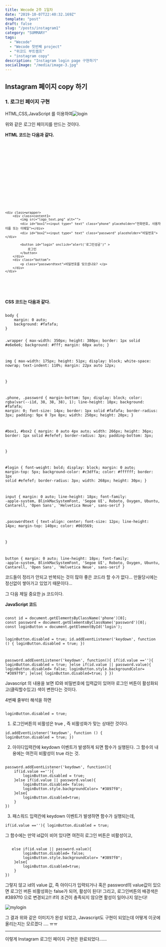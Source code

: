 ```yaml
---
title: Wecode 2주 1일차
date: "2019-10-07T22:40:32.169Z"
template: "post"
draft: false
slug: "/posts/instagram1"
category: "SUMMARY"
tags:
  - "Wecode"
  - "Wecode 첫번째 project"
  - "위코드 부트캠프"
  - "instagram copy"
description: "Instagram login page 구현하기"
socialImage: "/media/image-3.jpg"
---
```



## Instagram 페이지 copy 하기

### 1. 로그인 페이지 구현 ​
HTML,CSS,JavaScript 를 이용하여![login](/media/login.png) 

위와 같은 로그인 페이지를 만드는 것이다.

**HTML 코드는 다음과 같다.**
<code>
<!DOCTYPE html>
<html lang="en">

<head>
    <meta charset="UTF-8">
    <meta name="viewport" content="width=device-width, initial-scale=1.0">
    <link rel="stylesheet" href="common.css">
    <link rel="stylesheet" href="login.css">
    <title>repl.it</title>
</head>

<body>
    
    <div class=wrapper>
        <div class=content1>
            <img src="logo_text.png" alt="">
            <div id="box1"><input type=" text" class="phone" placeholder="전화번호, 사용자 이름 또는 이메일"></div>
            <div id="box2"><input type=" text" class="password" placeholder="비밀번호"></div>

            <button id="login" onclick="alert('로그인성공')" >
                로그인
            </button>
        </div>
        <div class="bottom">
            <p class="passwordtext">비밀번호를 잊으셨나요? </p>
        </div>
    </div>


</body>
<script src="login.js"></script>
</html>
</code>

**CSS 코드는 다음과 같다.**

<code>
body {
    margin: 0 auto;
    background: #fafafa;
}

.wrapper {
    max-width: 350px;
    height: 380px;
    border: 1px solid #e6e6e6;
    background: #fff;
    margin: 60px auto;
}

img {
    max-width: 175px;
    height: 51px;
    display: block;
    white-space: nowrap;
    text-indent: 110%;
    margin: 22px auto 12px;

}

.phone,
.password {
    margin-bottom: 5px;
    display: block;
    color: rgba(var(--i1d, 38, 38, 38), 1);
    line-height: 18px;
    background: #fafafa;
    margin: 0;
    font-size: 14px;
    border: 1px solid #fafafa;
    border-radius: 3px;
    padding: 9px 0 7px 8px;
    width: 250px;
    height: 20px;
}

#box1,
#box2 {
    margin: 0 auto 4px auto;
    width: 266px;
    height: 36px;
    border: 1px solid #efefef;
    border-radius: 3px;
    padding-bottom: 3px;


}

#login {
    font-weight: bold;
    display: block;
    margin: 0 auto;
    margin-top: 5px;
    background-color: #c3dffa;
    color: #ffffff;
    border: 1px solid #efefef;
    border-radius: 3px;
    width: 268px;
    height: 30px;
}

input {
    margin: 0 auto;
    line-height: 18px;
    font-family: -apple-system, BlinkMacSystemFont, 'Segoe UI', Roboto, Oxygen, Ubuntu, Cantarell, 'Open Sans', 'Helvetica Neue', sans-serif
}

.passwordtext {
    text-align: center;
    font-size: 12px;
    line-height: 14px;
    margin-top: 140px;
    color: #003569;

}

button {
    margin: 0 auto;
    line-height: 18px;
    font-family: -apple-system, BlinkMacSystemFont, 'Segoe UI', Roboto, Oxygen, Ubuntu, Cantarell, 'Open Sans', 'Helvetica Neue', sans-serif
}
</code>



코드들이 정리가 안되고 반복되는 것이 많아 좋은 코드라 할 수가 없다...
만들당시에는 정신없이 쌓아가고 있었기 때문이다...

그 다음 제일 중요한 js 코드이다.

**JavaScript 코드**

<code>
const id = document.getElementsByClassName('phone')[0];
const password = document.getElementsByClassName('password')[0];
const loginButton = document.getElementById('login');

loginButton.disabled = true;
id.addEventListener('keydown', function () {
    loginButton.disabled = true;
})

password.addEventListener('keydown', function(){
    if(id.value ==''){
        loginButton.disabled = true;
    }else if(id.value || password.value){
        loginButton.disabled= false;
        loginButton.style.backgroundColor= "#3897f0";
    }else{
        loginButton.disabled=true;
    }
})
</code>



Javascript 의 내용을 보면 ID와 비밀번호에 입력값이 있어야 로그인 버튼이 활성화되고(클릭할수있고) 색이 변한다는 것이다.

4번째 줄부터 해석을 하면

<code>
loginButton.disabled = true;
</code>

1) 로그인버튼의 비활성은 true , 즉 비활성화가 맞는 상태란 것이다.


<code>id.addEventListener('keydown', function () {
    loginButton.disabled = true;
})</code>

2) 아이디입력칸에 keydown 이벤트가 발생하게 되면 함수가 실행된다. 그 함수의 내용에는 여전히 비활성이 true 라는 것.

<code>
password.addEventListener('keydown', function(){
    if(id.value ==''){
        loginButton.disabled = true;
    }else if(id.value || password.value){
        loginButton.disabled= false;
        loginButton.style.backgroundColor= "#3897f0";
    }else{
        loginButton.disabled=true;
    }
})
</code>

3) 패스워드 입력칸에 keydown 이벤트가 발생하면 함수가 실행되는데, 

<code>if(id.value ==''){
        loginButton.disabled = true;</code>
        
   그 함수에는 만약 id값이 비어 있다면 여전히 로그인 버튼은 비활성이고, 
   
   <code>
   else if(id.value || password.value){
        loginButton.disabled= false;
        loginButton.style.backgroundColor= "#3897f0";
    }else{
        loginButton.disabled=true;
    }
})
</code>

그렇지 않고 id의 value 값, 즉 아이디가 입력되거나 혹은 password의 value값이 있으면 로그인 버튼 비활성화는 false가 되어, 활성이 된다! 그리고, 로그인버튼의 배경색은 #3897f0 으로 변경되고!! if의 조건이 충족되지 않으면 활성이 일어나지 않는다!



![mylogin](/media/mylogin.png)

그 결과 위와 같은 이미지가 완성 되었고, Javascript도 구현이 되었는데 어떻게 이곳에 올리는지는 모르겠다 .... ㅠㅠ

----------------------------------------------------------------------------

이렇게 Instagram 로그인 페이지 구현은 완료되었다......

